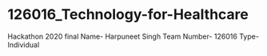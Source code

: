 # 126016_Technology-for-Healthcare
Hackathon 2020 final
Name- Harpuneet Singh
Team Number- 126016
Type- Individual

